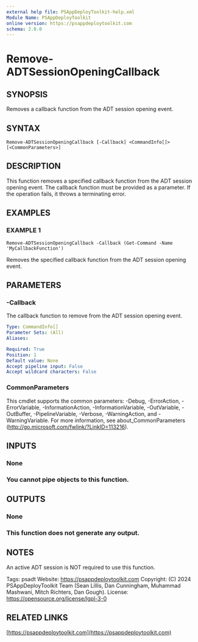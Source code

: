 ```yaml
---
external help file: PSAppDeployToolkit-help.xml
Module Name: PSAppDeployToolkit
online version: https://psappdeploytoolkit.com
schema: 2.0.0
---
```


# Remove-ADTSessionOpeningCallback

## SYNOPSIS
Removes a callback function from the ADT session opening event.

## SYNTAX

```
Remove-ADTSessionOpeningCallback [-Callback] <CommandInfo[]> [<CommonParameters>]
```

## DESCRIPTION
This function removes a specified callback function from the ADT session opening event.
The callback function must be provided as a parameter.
If the operation fails, it throws a terminating error.

## EXAMPLES

### EXAMPLE 1
```
Remove-ADTSessionOpeningCallback -Callback (Get-Command -Name 'MyCallbackFunction')
```

Removes the specified callback function from the ADT session opening event.

## PARAMETERS

### -Callback
The callback function to remove from the ADT session opening event.

```yaml
Type: CommandInfo[]
Parameter Sets: (All)
Aliases:

Required: True
Position: 1
Default value: None
Accept pipeline input: False
Accept wildcard characters: False
```

### CommonParameters
This cmdlet supports the common parameters: -Debug, -ErrorAction, -ErrorVariable, -InformationAction, -InformationVariable, -OutVariable, -OutBuffer, -PipelineVariable, -Verbose, -WarningAction, and -WarningVariable.
For more information, see about_CommonParameters (http://go.microsoft.com/fwlink/?LinkID=113216).

## INPUTS

### None
### You cannot pipe objects to this function.
## OUTPUTS

### None
### This function does not generate any output.
## NOTES
An active ADT session is NOT required to use this function.

Tags: psadt
Website: https://psappdeploytoolkit.com
Copyright: (C) 2024 PSAppDeployToolkit Team (Sean Lillis, Dan Cunningham, Muhammad Mashwani, Mitch Richters, Dan Gough).
License: https://opensource.org/license/lgpl-3-0

## RELATED LINKS

[https://psappdeploytoolkit.com](https://psappdeploytoolkit.com)
